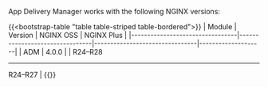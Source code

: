 App Delivery Manager works with the following NGINX versions:

{{<bootstrap-table "table table-striped table-bordered">}}
| Module                          | Version                        | NGINX OSS                      | NGINX Plus         |
|---------------------------------|--------------------------------|--------------------------------|--------------------|
| ADM                             | 4.0.0                          |                                | R24–R28<hr>R24–R27 |
{{</bootstrap-table>}}

<!-- Do not remove. Keep this code at the bottom of the include -->
<!-- DOCS-000 -->

